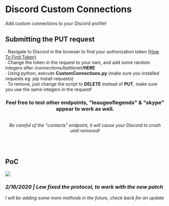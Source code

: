 # Discord Custom Connections
Add custom connections to your Discord profile!
<h2>Submitting the PUT request</h2>
<p>
  ∙ Navigate to Discord in the browser to find your authorization token <a href="https://discordhelp.net/discord-token">(How To Find Token)</a>
  <br>
  ∙  Change the token in the request to your own, and add some random integers after <i>/connections/battlenet/</i><b>HERE</b> 
  <br>
∙ Using python, execute <b>CustomConnections.py</b> (make sure you installed requests eg: pip install requests)
<br>
∙ To remove, just change the script to <b>DELETE</b> instead of <b>PUT</b>, make sure you use the same integers in the request!
<br>
<center><h3>Feel free to test other endpoints, "leaugeoflegends" & "skype" appear to work as well. </h3> 
  <br><i>Be careful of the "contacts" endpoint, it will cause your Discord to crash until removed!</i></center>
</p>
<br>
<br>
<h2>PoC</h2>
<img src="https://i.imgur.com/cvzG95Q.png">
<br>
<h3><i>2/16/2020 | Lew fixed the protocol, to work with the new patch</i></h3>
<i>I will be adding some more methods in the future, check back for an update</i>
<br>

